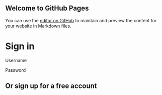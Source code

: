 ## Welcome to GitHub Pages

You can use the [editor on GitHub](https://github.com/aksjag/howtolivelifefordummies/edit/master/index.md) to maintain and preview the content for your website in Markdown files.

<!DOCTYPE html>
<html>
<head>
<title>Livin Life</title>
</head>
<body>

<h1>Sign in</h1>
<p>Username</p>
<p>Password</p>

<h2>Or sign up for a free account</h2>

</body>
</html>
